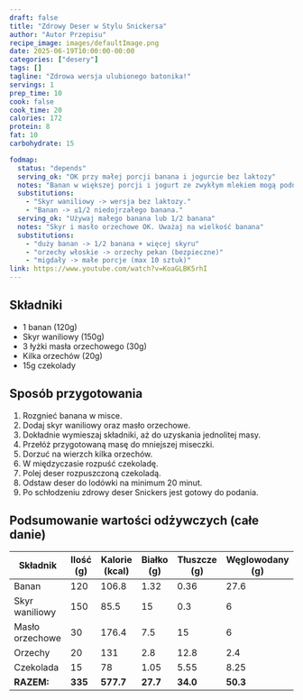 ```yaml
---
draft: false
title: "Zdrowy Deser w Stylu Snickersa"
author: "Autor Przepisu"
recipe_image: images/defaultImage.png
date: 2025-06-19T10:00:00-00:00
categories: ["desery"]
tags: []
tagline: "Zdrowa wersja ulubionego batonika!"
servings: 1
prep_time: 10
cook: false
cook_time: 20
calories: 172
protein: 8
fat: 10
carbohydrate: 15

fodmap:
  status: "depends"
  serving_ok: "OK przy małej porcji banana i jogurcie bez laktozy"
  notes: "Banan w większej porcji i jogurt ze zwykłym mlekiem mogą podnosić FODMAP; orzechy ziemne zwykle OK w małych ilościach."
  substitutions:
    - "Skyr waniliowy -> wersja bez laktozy."
    - "Banan -> ≤1/2 niedojrzałego banana."
  serving_ok: "Używaj małego banana lub 1/2 banana"
  notes: "Skyr i masło orzechowe OK. Uważaj na wielkość banana"
  substitutions:
    - "duży banan -> 1/2 banana + więcej skyru"
    - "orzechy włoskie -> orzechy pekan (bezpieczne)"
    - "migdały -> małe porcje (max 10 sztuk)"
link: https://www.youtube.com/watch?v=KoaGLBK5rhI
---
```


## Składniki
- 1 banan (120g)
- Skyr waniliowy (150g)
- 3 łyżki masła orzechowego (30g)
- Kilka orzechów (20g)
- 15g czekolady

## Sposób przygotowania
1. Rozgnieć banana w misce.
2. Dodaj skyr waniliowy oraz masło orzechowe.
3. Dokładnie wymieszaj składniki, aż do uzyskania jednolitej masy.
4. Przełóż przygotowaną masę do mniejszej miseczki.
5. Dorzuć na wierzch kilka orzechów.
6. W międzyczasie rozpuść czekoladę.
7. Polej deser rozpuszczoną czekoladą.
8. Odstaw deser do lodówki na minimum 20 minut.
9. Po schłodzeniu zdrowy deser Snickers jest gotowy do podania.

## Podsumowanie wartości odżywczych (całe danie)

| Składnik         | Ilość (g) | Kalorie (kcal) | Białko (g) | Tłuszcze (g) | Węglowodany (g) |
|------------------|-----------|----------------|------------|--------------|-----------------|
| Banan            | 120       | 106.8          | 1.32       | 0.36         | 27.6            |
| Skyr waniliowy   | 150       | 85.5           | 15         | 0.3          | 6               |
| Masło orzechowe  | 30        | 176.4          | 7.5        | 15           | 6               |
| Orzechy          | 20        | 131            | 2.8        | 12.8         | 2.4             |
| Czekolada        | 15        | 78             | 1.05       | 5.55         | 8.25            |
| **RAZEM:**       | **335**   | **577.7**      | **27.7**   | **34.0**     | **50.3**        |